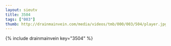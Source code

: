 ```yaml
--- 
layout: sieutv
title: 3504
tags: ["003"]
thumb: http://drainmainvein.com/media/videos/tmb/000/003/504/player.jpg
---
```

{% include drainmainvein key="3504" %} 
